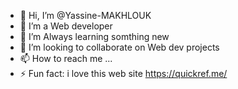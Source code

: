 - 👋 Hi, I’m @Yassine-MAKHLOUK
- 👀 I’m a Web developer
- 🌱 I’m Always learning somthing new
- 💞️ I’m looking to collaborate on Web dev projects
- 📫 How to reach me ...
- ⚡ Fun fact: i love this web site https://quickref.me/

<!---
Yassine-MAKHLOUK/Yassine-MAKHLOUK is a ✨ special ✨ repository because its `README.md` (this file) appears on your GitHub profile.
You can click the Preview link to take a look at your changes.
--->
